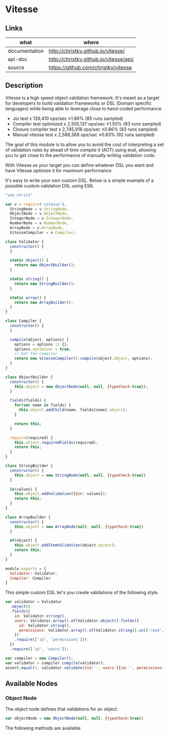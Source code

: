 # Vitesse

## Links

| what          | where                                          |
|---------------|------------------------------------------------|
| documentation | http://christkv.github.io/vitesse/  |
| api-doc        | http://christkv.github.io/vitesse/api/  |
| source        | https://github.com/christkv/vitesse |

## Description

Vitesse is a high speed object validation framework. It's meant as a target for developers to build validation frameworks or DSL (Domain specific languages) while being able to leverage close to hand-coded performance.

* Joi test x 139,410 ops/sec ±1.86% (85 runs sampled)
* Compiler test optimized x 2,555,137 ops/sec ±1.50% (93 runs sampled)
* Closure compiler test x 2,745,918 ops/sec ±0.86% (83 runs sampled)
* Manual vitesse test x 2,588,368 ops/sec ±0.83% (92 runs sampled)

The goal of this module is to allow you to avoid the cost of interpreting a set of validation rules by ahead of time compile it (AOT) using eval, allowing you to get close to the performance of manually writing validation code.

With Vitesse as your target you can define whatever DSL you want and have Vitesse optimize it for maximum performance

It's easy to write your own custom DSL. Below is a simple example of a possible custom validation DSL using ES6.

```js
"use strict"

var v = require('vitesse'),
  StringNode = v.StringNode,
  ObjectNode = v.ObjectNode,
  IntegerNode = v.IntegerNode,
  NumberNode = v.NumberNode,
  ArrayNode = v.ArrayNode,
  VitesseCompiler = v.Compiler;

class Validator {
  constructor() {    
  }

  static object() {
    return new ObjectBuilder();
  }

  static string() {
    return new StringBuilder();
  }

  static array() {
    return new ArrayBuilder();
  }
}

class Compiler {
  constructor() {    
  }

  compile(object, options) {
    options = options || {};
    options.optimizer = true;
    // Get the compiler
    return new VitesseCompiler().compile(object.object, options);
  }
}

class ObjectBuilder {
  constructor() {    
    this.object = new ObjectNode(null, null, {typeCheck:true});
  }

  fields(fields) {
    for(var name in fields) {
      this.object.addChild(name, fields[name].object);
    }

    return this;
  }

  require(required) {
    this.object.requiredFields(required);
    return this;
  }
}

class StringBuilder {
  constructor() {    
    this.object = new StringNode(null, null, {typeCheck:true})
  }

  in(values) {
    this.object.addValidation({$in: values});
    return this;
  }
}

class ArrayBuilder {
  constructor() {    
    this.object = new ArrayNode(null, null, {typeCheck:true})
  }

  of(object) {
    this.object.addItemValidation(object.object);
    return this;
  }
}

module.exports = {
  Validator: Validator,
  Compiler: Compiler
}
```

This simple custom DSL let's you create validations of the following style.

```js
var validator = Validator
  .object()
  .fields({
    id: Validator.string(),
    users: Validator.array().of(Validator.object().fields({
      id: Validator.string(),
      permissions: Validator.array().of(Validator.string().in(['read', 'write', 'delete', 'upate']))
    })
    .require(['id', 'permissions']))
  })
  .require(['id', 'users']);  

var compiler = new Compiler();
var validator = compiler.compile(validator);
assert.equal(1, validator.validate({id:'', users:[{id:'', permissions:['yupp']}]}).length);
```

## Available Nodes

### Object Node

The object node defines that validations for an object.

```js
var objectNode = new ObjectNode(null, null, {typeCheck:true})
```

The following methods are available
